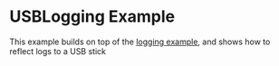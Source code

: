 # USBLogging Example

This example builds on top of the [logging example](../logging/README.md), and shows how to reflect logs to a USB stick